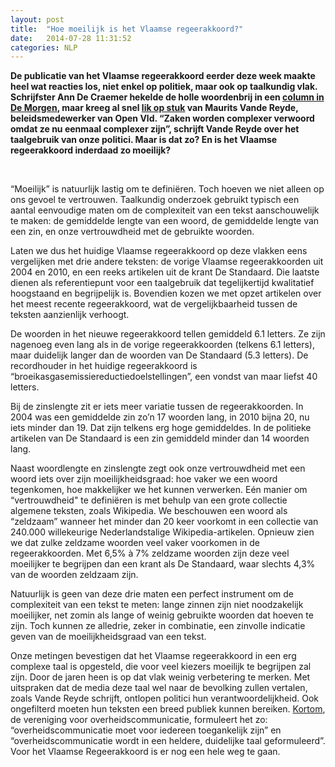 ```yaml
---
layout: post
title:  "Hoe moeilijk is het Vlaamse regeerakkoord?"
date:   2014-07-28 11:31:52
categories: NLP
---
```

<p><strong>De publicatie van het Vlaamse regeerakkoord eerder deze week maakte heel 
wat reacties los, niet enkel op politiek, maar ook op taalkundig vlak. Schrijfster Ann De Craemer hekelde de holle woordenbrij 
in een <a href="http://www.demorgen.be/dm/nl/30969/Regeringsvorming/article/detail/1957085/2014/07/24/De-lulkoektaal-van-het-Vlaamse-wezelwoordakkoord.dhtml">column in De Morgen</a>, 
maar kreeg al snel <a href="http://www.demorgen.be/dm/nl/2461/Opinie/article/detail/1958641/2014/07/24/Schrijven-wij-lulkoek-Dat-is-gewoon-de-wereld-van-het-beleid-maken.dhtml">lik op stuk</a> van Maurits Vande Reyde, 
beleidsmedewerker van Open Vld. “Zaken worden complexer verwoord omdat ze nu eenmaal 
complexer zijn”, schrijft Vande Reyde over het taalgebruik van onze politici. 
Maar is dat zo? En is het Vlaamse regeerakkoord inderdaad zo moeilijk?</strong><p>
<br />
<p>“Moeilijk” is natuurlijk lastig om te definiëren. Toch hoeven we niet alleen
op ons gevoel te vertrouwen. Taalkundig onderzoek gebruikt typisch 
een aantal eenvoudige maten om de complexiteit van een tekst 
aanschouwelijk te maken: de gemiddelde lengte van een woord, de gemiddelde lengte 
van een zin, en onze vertrouwdheid met de gebruikte woorden.</p>

<p>Laten we dus het huidige Vlaamse regeerakkoord op deze vlakken eens vergelijken
met drie andere teksten: 
de vorige Vlaamse regeerakkoorden uit 2004 en 2010, en een reeks artikelen 
uit de krant De Standaard. Die laatste dienen als referentiepunt voor een taalgebruik dat 
tegelijkertijd kwalitatief hoogstaand en begrijpelijk is. Bovendien kozen we met
opzet artikelen over het meest recente regeerakkoord, wat de vergelijkbaarheid 
tussen de teksten aanzienlijk verhoogt.</p>

<p>De woorden in het nieuwe regeerakkoord tellen gemiddeld 6.1 letters. 
Ze zijn nagenoeg even lang als in de vorige regeerakkoorden (telkens 6.1 letters), maar 
duidelijk langer dan de woorden van De Standaard (5.3 letters).  De recordhouder in het 
huidige regeerakkoord is “broeikasgasemissiereductiedoelstellingen”, een 
vondst van maar liefst 40 letters.</p>

<div id="chart1"></div>

<p>Bij de zinslengte zit er iets meer variatie tussen de regeerakkoorden. 
In 2004 was een gemiddelde zin zo’n 17 woorden lang, in 2010 bijna 20, 
nu iets minder dan 19. Dat zijn telkens erg hoge gemiddeldes. 
In de politieke artikelen van De Standaard is een zin 
gemiddeld minder dan 14 woorden lang.</p>

<div id="chart2"></div>

<p>Naast woordlengte en zinslengte zegt ook onze vertrouwdheid met een woord iets
over zijn moeilijkheidsgraad: hoe vaker we een woord tegenkomen, hoe makkelijker
we het kunnen verwerken. Eén manier om “vertrouwdheid" te definiëren is met behulp
van een grote collectie algemene teksten, zoals Wikipedia. We beschouwen een woord
als “zeldzaam” wanneer het minder dan 20 keer voorkomt in een collectie van 240.000
willekeurige Nederlandstalige Wikipedia-artikelen. Opnieuw zien we dat zulke zeldzame
woorden veel vaker voorkomen in de regeerakkoorden. Met 6,5% à 7% zeldzame woorden
zijn deze veel moeilijker te begrijpen dan een krant als De Standaard, waar slechts 4,3% 
van de woorden zeldzaam zijn.</p>

<div id="chart3"></div>

<p>Natuurlijk is geen van deze drie maten een perfect instrument om de complexiteit 
van een tekst te meten: lange zinnen zijn niet noodzakelijk moeilijker, 
net zomin als lange of weinig gebruikte woorden dat hoeven te zijn. 
Toch kunnen ze alledrie, zeker in combinatie, een zinvolle indicatie geven van de moeilijkheidsgraad
van een tekst. </p>
<p>Onze metingen bevestigen dat het Vlaamse regeerakkoord in een erg complexe taal is opgesteld, die voor veel kiezers moeilijk te begrijpen zal zijn. Door de jaren heen is op dat vlak weinig verbetering
te merken. Met uitspraken dat de media deze taal wel naar 
de bevolking zullen vertalen, zoals Vande Reyde schrijft, ontlopen politici hun verantwoordelijkheid. 
Ook ongefilterd moeten hun teksten een breed publiek kunnen bereiken. 
<a href="www.kortom.be">Kortom</a>, de vereniging voor overheidscommunicatie,
formuleert het zo: “overheidscommunicatie moet voor iedereen toegankelijk zijn” en 
“overheidscommunicatie wordt in een heldere, duidelijke taal geformuleerd”. Voor het Vlaamse 
Regeerakkoord is er nog een hele weg te gaan.</p>
<br />

<script type="text/javascript" src="https://www.google.com/jsapi"></script>
<script type="text/javascript">
      google.load('visualization', '1', {packages: ['corechart']});
</script>

<script type="text/javascript">
      function drawVisualization() {
        // Create and populate the data table.
        var data = google.visualization.arrayToDataTable([
          ['a','x',{ role: 'style' }],
          ['2004',  6.1, 'orange'],
          ['2010',  6.1, 'orange'],
          ['2014',  6.1, 'orange'],
          ['De Standaard',  5.3, 'blue'],
        ]);
        
        // Create and draw the visualization.
        new google.visualization.ColumnChart(document.getElementById('chart1')).
            draw(data,
                 {title:"Gemiddelde woordlengte",
                  width:600, height:400,
                  vAxis: {minValue: 0},
                  legend: { position: "none" }}
            );
      }
      
      google.setOnLoadCallback(drawVisualization);
</script>

<script type="text/javascript">
      function drawVisualization() {
        // Create and populate the data table.
        var data = google.visualization.arrayToDataTable([
          ['a','x',{ role: 'style' }],
          ['2004',  6.4, 'orange'],
          ['2010',  6.6, 'orange'],
          ['2014',  7.1, 'orange'],
          ['De Standaard',  4.3, 'blue'],
        ]);
        
        // Create and draw the visualization.
        new google.visualization.ColumnChart(document.getElementById('chart3')).
            draw(data,
                 {title:"Percentage zeldzame woorden",
                  width:600, height:400,
                  vAxis: {minValue: 0},
                  legend: { position: "none" }}
            );
      }
      google.setOnLoadCallback(drawVisualization);
</script>

<script type="text/javascript">
      function drawVisualization() {
        // Create and populate the data table.
        var data = google.visualization.arrayToDataTable([
          ['a','x',{ role: 'style' }],
          ['2004',  17.2, 'orange'],
          ['2010',  19.8, 'orange'],
          ['2014',  18.8, 'orange'],
          ['De Standaard',  13.9, 'blue'],
        ]);
        
        // Create and draw the visualization.
        new google.visualization.ColumnChart(document.getElementById('chart2')).
            draw(data,
                 {title:"Gemiddelde zinslengte",
                  width:600, height:400,
                  vAxis: {minValue: 0},
                  legend: { position: "none" }}
            );
      }
      
      google.setOnLoadCallback(drawVisualization);
</script>
